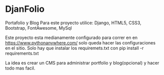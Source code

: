 # DjanFolio
Portafolio y Blog
Para este proyecto utilice:
Django,
HTML5,
CSS3,
Bootstrap,
FontAwesome,
MySql

Este proyecto esta medianamente configurado para correr en en https://www.pythonanywhere.com/ solo queda hacer las configuraciones en el sitio.
Solo hay que instalar los requiremets.txt con pip install -r requirements.txt

La idea es crear un CMS para administrar portfolio y blog(opcional) y hacer todo mas facil.
